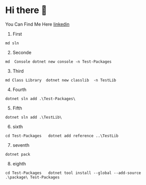 # Hi there 🙌

 You Can Find Me Here [linkedin](https://www.linkedin.com/in/shirin-alizadeh)
 
1. First
 ```
md sln
 ```
2. Seconde
```
md  Console dotnet new console -n Test-Packages
```
3. Third
```
md Class Library  dotnet new classlib  -n TestLib
```
4. Fourth
```
dotnet sln add .\Test-Packages\
```
5. Fifth
```
dotnet sln add .\TestLib\
```
6. sixth
```
cd Test-Packages   dotnet add reference ..\TestLib
```
7. seventh
```
dotnet pack
```
8. eighth
```
cd Test-Packages   dotnet tool install --global --add-source .\package\ Test-Packages
```